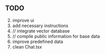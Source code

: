 ## TODO

2. improve ui
3. add necessary instructions   
4. // integrate vector database
5. // compile public information for base data
6. improve predefined data
7. clean Chat.tsx